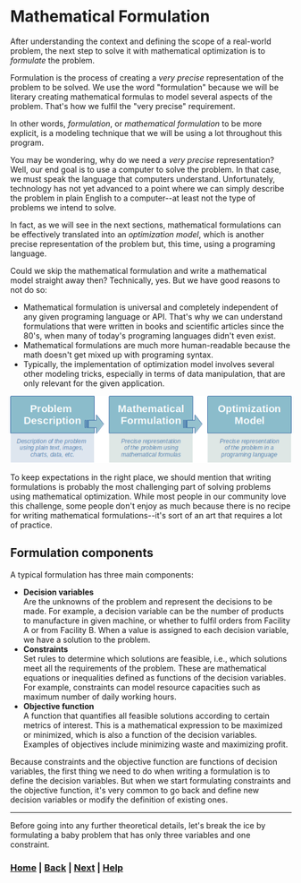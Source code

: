 # Mathematical Formulation
After understanding the context and defining the scope of a real-world 
problem, the next step to solve it with mathematical optimization is to 
*formulate* the problem. 

Formulation is the process of creating a *very precise* representation of 
the problem to be solved. We use the word "formulation" because we will be 
literary creating mathematical formulas to model several aspects of the problem.
That's how we fulfil the "very precise" requirement.

In other words, *formulation*, or *mathematical formulation* to be more 
explicit, is a modeling technique that we will be using a lot throughout 
this program.

You may be wondering, why do we need a *very precise* representation?
Well, our end goal is to use a computer to solve the problem. In that case, 
we must speak the language that computers understand. Unfortunately, 
technology has not yet advanced to a point where we  can simply describe the 
problem in plain English to a computer--at  least not the type of problems 
we intend to solve.

In fact, as we will see in the next sections, mathematical formulations can
be effectively translated into an *optimization model*, which is another
precise representation of the problem but, this time, using a programing
language. 

Could we skip the mathematical formulation and write a mathematical
model straight away then? Technically, yes. But we have good reasons
to not do so:
* Mathematical formulation is universal and completely independent
  of any given programing language or API. That's why we can understand 
  formulations that were written in books and scientific articles 
  since the 80's, when many of today's programing languages didn't even exist.
* Mathematical formulations are much more human-readable because the math 
  doesn't get mixed up with programing syntax.
* Typically, the implementation of optimization model involves several
  other modeling tricks, especially in terms of data manipulation, that 
  are only relevant for the given application.

![Problem Representation](problem_representation.png)

To keep expectations in the right place, we should mention that writing 
formulations is probably the most challenging part of solving problems 
using mathematical optimization. While most people in our community love 
this challenge, some people don't enjoy as much because there is no recipe 
for writing mathematical formulations--it's sort of an art that requires a 
lot of practice.

## Formulation components
A typical formulation has three main components:
* **Decision variables**  
  Are the unknowns of the problem and represent the decisions to be made. 
  For example, a decision variable can be the number of products to 
  manufacture in given machine, or whether to fulfil orders from Facility 
  A or from Facility B. When a value is assigned to each decision variable, 
  we have a solution to the problem.
* **Constraints**  
  Set rules to determine which solutions are feasible, i.e., which solutions 
  meet all the requirements of the problem. These are mathematical 
  equations or inequalities defined as functions of the decision variables. 
  For example, constraints can model resource capacities such as maximum 
  number of daily working hours.
* **Objective function**  
  A function that quantifies all feasible solutions according to certain 
  metrics of interest. This is a mathematical expression to be maximized or 
  minimized, which is also a function of the decision variables. Examples 
  of objectives include minimizing waste and maximizing profit.

Because constraints and the objective function are functions of decision 
variables, the first thing we need to do when writing a formulation is to 
define the decision variables. But when we start formulating constraints and 
the objective function, it's very common to go back and define new decision 
variables or modify the definition of existing ones.

------------------------------------------------------------------------------
Before going into any further theoretical details, let's break the ice
by formulating a baby problem that has only three variables and one
constraint.

### [Home][home] | [Back][back] | [Next][next] | [Help][help]

[home]: ../../README.md
[back]: ../../README.md
[next]: ../2_tictech_formulation/README.md
[help]: ../../0_help/README.md